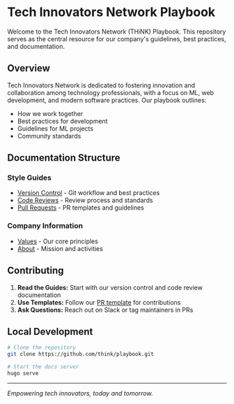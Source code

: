 # Tech Innovators Network Playbook

Welcome to the Tech Innovators Network (THiNK) Playbook. This repository serves as the central resource for our company's guidelines, best practices, and documentation.

## Overview

Tech Innovators Network is dedicated to fostering innovation and collaboration among technology professionals, with a focus on ML, web development, and modern software practices. Our playbook outlines:
- How we work together
- Best practices for development
- Guidelines for ML projects
- Community standards

## Documentation Structure

### Style Guides
- [Version Control](content/docs/style-guide/version-control/version-control.md) - Git workflow and best practices
- [Code Reviews](content/docs/style-guide/code-review/code-review.md) - Review process and standards
- [Pull Requests](content/docs/style-guide/pull-requests/creating-pull-requests.md) - PR templates and guidelines

### Company Information
- [Values](content/docs/values/company-values.md) - Our core principles
- [About](content/docs/index.md) - Mission and activities

## Contributing

1. **Read the Guides:** Start with our version control and code review documentation
2. **Use Templates:** Follow our [PR template](.github/pull_request_template.md) for contributions
3. **Ask Questions:** Reach out on Slack or tag maintainers in PRs

## Local Development

```bash
# Clone the repository
git clone https://github.com/think/playbook.git

# Start the docs server
hugo serve
```

---

*Empowering tech innovators, today and tomorrow.*
